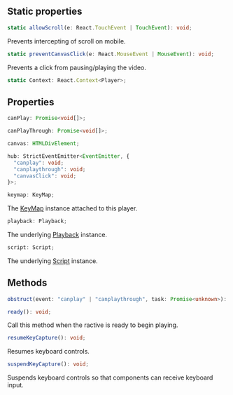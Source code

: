 ## Static properties

```typescript
static allowScroll(e: React.TouchEvent | TouchEvent): void;
```

Prevents intercepting of scroll on mobile.

```typescript
static preventCanvasClick(e: React.MouseEvent | MouseEvent): void;
```

Prevents a click from pausing/playing the video.

```typescript
static Context: React.Context<Player>;
```

## Properties

```typescript
canPlay: Promise<void[]>;
```

```typescript
canPlayThrough: Promise<void[]>;
```

```typescript
canvas: HTMLDivElement;
```

```typescript
hub: StrictEventEmitter<EventEmitter, {
  "canplay": void;
  "canplaythrough": void;
  "canvasClick": void;
}>;
```

```typescript
keymap: KeyMap;
```

The [KeyMap](/docs/reference/KeyMap/) instance attached to this player.

```typescript
playback: Playback;
```

The underlying [Playback](/docs/reference/Playback/) instance.

```typescript
script: Script;
```

The underlying [Script](/docs/reference/Script/) instance.

## Methods

```typescript
obstruct(event: "canplay" | "canplaythrough", task: Promise<unknown>): void;
```

```typescript
ready(): void;
```

Call this method when the ractive is ready to begin playing.

```typescript
resumeKeyCapture(): void;
```

Resumes keyboard controls.

```typescript
suspendKeyCapture(): void;
```

Suspends keyboard controls so that components can receive keyboard input.
